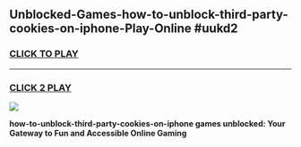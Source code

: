 
## Unblocked-Games-how-to-unblock-third-party-cookies-on-iphone-Play-Online #uukd2
<h3>
<a href="https://news.freeplayer.one?title=how-to-unblock-third-party-cookies-on-iphone&ref=3">CLICK TO PLAY</a></h3>
<hr>

<h3>
<a href="https://news.freeplayer.one?title=how-to-unblock-third-party-cookies-on-iphone&ref=3">CLICK 2 PLAY</a>
  
</h3>

<a href="https://news.freeplayer.one?title=how-to-unblock-third-party-cookies-on-iphone&ref=3"><img src="https://clearcache.store/games.png"></a>


**how-to-unblock-third-party-cookies-on-iphone games unblocked: Your Gateway to Fun and Accessible Online Gaming**
